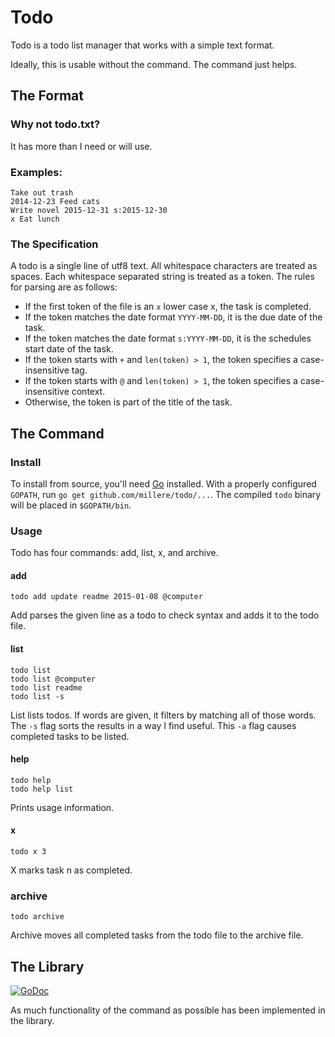 # Todo

Todo is a todo list manager that works with a simple text format.

Ideally, this is usable without the command. The command just helps.

## The Format

### Why not todo.txt?

It has more than I need or will use.

### Examples:

```
Take out trash
2014-12-23 Feed cats
Write novel 2015-12-31 s:2015-12-30
x Eat lunch
```

### The Specification

A todo is a single line of utf8 text. All whitespace characters are treated as spaces.
Each whitespace separated string is treated as a token. The rules for parsing are as follows:

- If the first token of the file is an `x` lower case x, the task is completed.
- If the token matches the date format `YYYY-MM-DD`, it is the due date of the task.
- If the token matches the date format `s:YYYY-MM-DD`, it is the schedules start date of the task.
- If the token starts with `+` and `len(token) > 1`, the token specifies a case-insensitive tag.
- If the token starts with `@` and `len(token) > 1`, the token specifies a case-insensitive context.
- Otherwise, the token is part of the title of the task.

## The Command

### Install

To install from source, you'll need [Go](https://golang.org) installed. With a properly configured
`GOPATH`, run `go get github.com/millere/todo/...`. The compiled `todo` binary will be placed in `$GOPATH/bin`.

### Usage

Todo has four commands: add, list, x, and archive.

#### add

```
todo add update readme 2015-01-08 @computer
```

Add parses the given line as a todo to check syntax and adds it to the todo file.

#### list

```
todo list
todo list @computer
todo list readme
todo list -s
```

List lists todos. If words are given, it filters by matching all of those words. The `-s` flag sorts the results in a way I find useful. This `-a` flag causes completed tasks to be listed.

#### help

```
todo help
todo help list
```

Prints usage information.

#### x

```
todo x 3
```

X marks task n as completed.

### archive

```
todo archive
```

Archive moves all completed tasks from the todo file to the archive file.

## The Library

[![GoDoc](https://godoc.org/github.com/millere/todo?status.svg)](https://godoc.org/github.com/millere/todo)

As much functionality of the command as possible has been implemented in the library.

